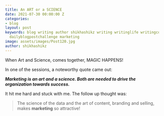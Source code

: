 ```yaml
---
title: An ART or a SCIENCE
date: 2021-07-30 00:00:00 Z
categories:
- blog
layout: post
keywords: blog writing author shikhashikz writing writinglife writingcommunity dailyblogpost
  dailyblogpostchallenge marketing
image: assets/images/Post120.jpg
author: shikhashikz
---
```


When Art and Science, comes together, MAGIC HAPPENS!

In one of the sessions, a noteworthy quote came out:

***Marketing is an art and a science. Both are needed to drive the organization towards success.***

It hit me hard and stuck with me. The follow up thought was: 

>The science of the data and the art of content, branding and selling, makes **marketing** so attractive!
>

